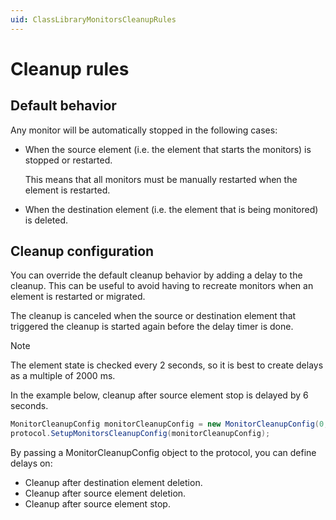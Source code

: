 ```yaml
---
uid: ClassLibraryMonitorsCleanupRules
---
```


# Cleanup rules

## Default behavior

Any monitor will be automatically stopped in the following cases:

- When the source element (i.e. the element that starts the monitors) is stopped or restarted.

  This means that all monitors must be manually restarted when the element is restarted.

- When the destination element (i.e. the element that is being monitored) is deleted.

## Cleanup configuration

You can override the default cleanup behavior by adding a delay to the cleanup. This can be useful to avoid having to recreate monitors when an element is restarted or migrated.

The cleanup is canceled when the source or destination element that triggered the cleanup is started again before the delay timer is done.

> [!NOTE]
> The element state is checked every 2 seconds, so it is best to create delays as a multiple of 2000 ms.

In the example below, cleanup after source element stop is delayed by 6 seconds.

```csharp
MonitorCleanupConfig monitorCleanupConfig = new MonitorCleanupConfig(0, 0, 6000);
protocol.SetupMonitorsCleanupConfig(monitorCleanupConfig);
```

By passing a MonitorCleanupConfig object to the protocol, you can define delays on:

- Cleanup after destination element deletion.
- Cleanup after source element deletion.
- Cleanup after source element stop.
